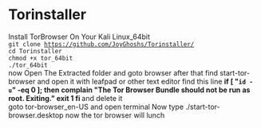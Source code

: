 # Torinstaller
Install TorBrowser On Your Kali Linux_64bit<br/>
<code>git clone https://github.com/JoyGhoshs/Torinstaller/</code><br/>
<code>cd Torinstaller</code><br/>
<code>chmod +x tor_64bit</code><br/>
<code>./tor_64bit</code><br/>
now Open The Extracted folder and goto browser after that find start-tor-browser and open it with leafpad or other text editor find this line 
<b>
if [ "`id -u`" -eq 0 ]; then
	complain "The Tor Browser Bundle should not be run as root.  Exiting."
	exit 1
fi
  </b>
and delete it<br/>
goto tor-browser_en-US and open terminal
Now type ./start-tor-browser.desktop now the tor browser will lunch
